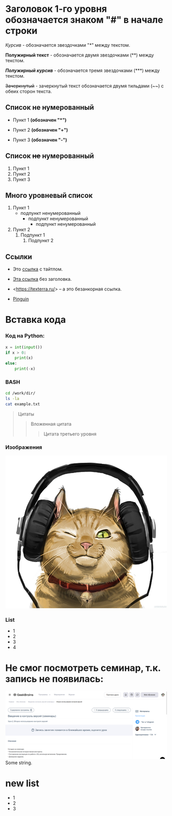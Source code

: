 # Заголовок 1-го уровня обозначается знаком "#" в начале строки

*Курсив* - обозначается звездочками "*" между текстом.

**Полужирный текст** - обозначается двумя звездочками (**) между текстом.

***Полужирный курсив*** - обозначается тремя звездочками (***) между текстом.

~~Зачеркнутый~~ - зачеркнутый текст обозначается двумя тильдами (~~) c обеих сторон текста.

## Список не нумерованный ##
* Пункт 1 **(обозначен "*")**
+ Пункт 2 **(обозначен "+")**
- Пункт 3 **(обозначен "-")**

## Список ~~не~~ нумерованный ##
1. Пункт 1
2. Пункт 2
3. Пункт 3

## Много уровневый список ##
1. Пункт 1
    - подпункт ненумерованный
        + подпункт ненумерованный
            * подпункт ненумерованный
2. Пункт 2
    1. Подпункт 1
        1. Подпункт 2

## Ссылки ##
* Это [ссылка](https://vl.ru "VL") с тайтлом.

* [Эта ссылка](http://example.net/) без заголовка.

* <https://texterra.ru/&gt; – а это безанкорная ссылка.

* [Pinguin](./File%20NewTux.svg)

# Вставка кода #

 ### Код на Python: ###

```python
x = int(input())
if x > 0:
    print(x)
else:
    print(-x)
``` 

### BASH ###
```bash
cd /work/dir/
ls -la
cat example.txt
```

> Цитаты
>> Вложенная цитата
>>> Цитата третьего уровня

### Изображения ###
![cat](./kot_naushniki_16067.jpg "cat")

### List
* 1
* 2
* 3
* 4



# Не смог посмотреть семинар, т.к. запись не появилась:
![img](Screenshot%202023-11-14%20135909.png)
Some string.
# new list
* 1
* 2
* 3
